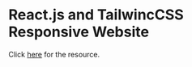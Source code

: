 <h1>React.js and TailwincCSS Responsive Website</h1>

<p>
  Click <a href="https://www.youtube.com/watch?v=ZU-drSVodBw">here</a> for the
  resource.
</p>
